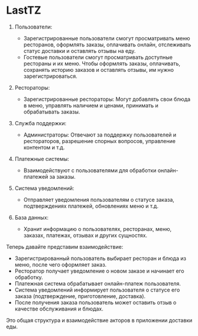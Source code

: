 # LastTZ

1. Пользователи:
   * Зарегистрированные пользователи смогут просматривать меню ресторанов, оформлять заказы, оплачивать онлайн, отслеживать статус доставки и оставлять отзывы на еду.
   * Гостевые пользователи смогут просматривать доступные рестораны и их меню. Чтобы оформлять заказы, оплачивать, сохранять историю заказов и оставлять отзывы, им нужно зарегистрироваться.

2. Рестораторы:
   * Зарегистрированные рестораторы: Могут добавлять свои блюда в меню, управлять наличием и ценами, принимать и обрабатывать заказы.

3. Служба поддержки:
   * Администраторы: Отвечают за поддержку пользователей и рестораторов, разрешение спорных вопросов, управление контентом и т.д.

4. Платежные системы:
   * Взаимодействуют с пользователями для обработки онлайн-платежей за заказы.

5. Система уведомлений:
   * Отправляет уведомления пользователям о статусе заказа, подтверждениях платежей, обновлениях меню и т.д.

6. База данных:
   * Хранит информацию о пользователях, ресторанах, меню, заказах, платежах, отзывах и других сущностях.

Теперь давайте представим взаимодействие:
- Зарегистрированный пользователь выбирает ресторан и блюда из меню, после чего оформляет заказ.
- Ресторатор получает уведомление о новом заказе и начинает его обработку.
- Платежная система обрабатывает онлайн-платеж пользователя.
- Система уведомлений информирует пользователя о статусе его заказа (подтверждение, приготовление, доставка).
- После получения заказа пользователь может оставить отзыв о качестве обслуживания и блюдах.

Это общая структура и взаимодействие акторов в приложении доставки еды.

